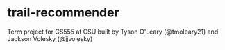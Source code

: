 # trail-recommender

Term project for CS555 at CSU built by Tyson O'Leary (@tmoleary21) and Jackson Volesky (@jjvolesky)
